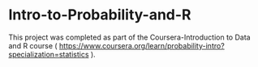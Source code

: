 # Intro-to-Probability-and-R
This project was completed as part of the Coursera-Introduction to Data and R course ( https://www.coursera.org/learn/probability-intro?specialization=statistics ). 
